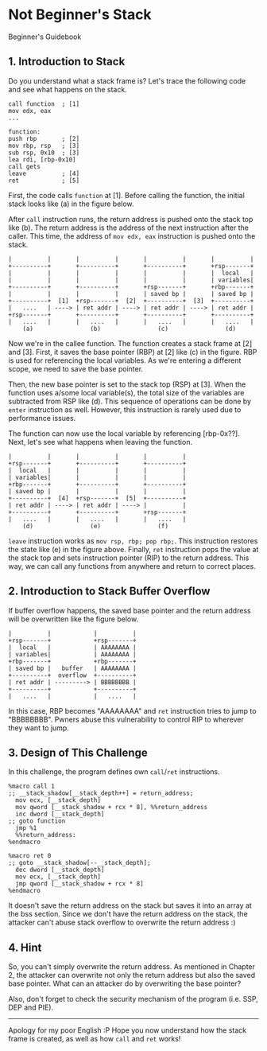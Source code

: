 # Not Beginner's Stack 
Beginner's Guidebook  

## 1. Introduction to Stack
Do you understand what a stack frame is?
Let's trace the following code and see what happens on the stack.
```
call function  ; [1]
mov edx, eax
...

function:
push rbp       ; [2]
mov rbp, rsp   ; [3]
sub rsp, 0x10  ; [3]
lea rdi, [rbp-0x10]
call gets
leave          ; [4]
ret            ; [5]
```
First, the code calls `function` at [1].
Before calling the function, the initial stack looks like (a) in the figure below.

After `call` instruction runs, the return address is pushed onto the stack top like (b).
The return address is the address of the next instruction after the caller.
This time, the address of `mov edx, eax` instruction is pushed onto the stack.
```
|          |       |          |       |          |       |          |
+----------+       +----------+       +----------+       +rsp-------+
|          |       |          |       |          |       |  local   |
|          |       |          |       |          |       | variables|
+----------+       +----------+       +rsp-------+       +rbp-------+
|          |       |          |       | saved bp |       | saved bp |
+----------+  [1]  +rsp-------+  [2]  +----------+  [3]  +----------+
|   ....   | ----> | ret addr | ----> | ret addr | ----> | ret addr |
+rsp-------+       +----------+       +----------+       +----------+
|   ....   |       |   ....   |       |   ....   |       |   ....   |
    (a)                (b)                (c)                (d)
```
Now we're in the callee function.
The function creates a stack frame at [2] and [3].
First, it saves the base pointer (RBP) at [2] like (c) in the figure.
RBP is used for referencing the local variables.
As we're entering a different scope, we need to save the base pointer.

Then, the new base pointer is set to the stack top (RSP) at [3].
When the function uses a/some local variable(s), the total size of the variables are subtracted from RSP like (d).
This sequence of operations can be done by `enter` instruction as well.
However, this instruction is rarely used due to performance issues.

The function can now use the local variable by referencing [rbp-0x??].
Next, let's see what happens when leaving the function.
```
|          |       |          |       |          |
+rsp-------+       +----------+       +----------+
|  local   |       |          |       |          |
| variables|       |          |       |          |
+rbp-------+       +----------+       +----------+
| saved bp |       |          |       |          |
+----------+  [4]  +rsp-------+  [5]  +----------+
| ret addr | ----> | ret addr | ----> |          |
+----------+       +----------+       +rsp-------+
|   ....   |       |   ....   |       |   ....   |
    (d)                (e)                (f)
```
`leave` instruction works as `mov rsp, rbp; pop rbp;`.
This instruction restores the state like (e) in the figure above.
Finally, `ret` instruction pops the value at the stack top and sets instruction pointer (RIP) to the return address.
This way, we can call any functions from anywhere and return to correct places.

## 2. Introduction to Stack Buffer Overflow
If buffer overflow happens, the saved base pointer and the return address will be overwritten like the figure below.
```
|          |            |          |
+rsp-------+            +rsp-------+
|  local   |            | AAAAAAAA |
| variables|            | AAAAAAAA |
+rbp-------+            +rbp-------+
| saved bp |   buffer   | AAAAAAAA |
+----------+  overflow  +----------+
| ret addr | ---------> | BBBBBBBB |
+----------+            +----------+
|   ....   |            |   ....   |
```
In this case, RBP becomes "AAAAAAAA" and `ret` instruction tries to jump to "BBBBBBBB".
Pwners abuse this vulnerability to control RIP to wherever they want to jump.

## 3. Design of This Challenge
In this challenge, the program defines own `call`/`ret` instructions.
```
%macro call 1
;; __stack_shadow[__stack_depth++] = return_address;
  mov ecx, [__stack_depth]
  mov qword [__stack_shadow + rcx * 8], %%return_address
  inc dword [__stack_depth]
;; goto function
  jmp %1
  %%return_address:
%endmacro

%macro ret 0
;; goto __stack_shadow[--__stack_depth];
  dec dword [__stack_depth]
  mov ecx, [__stack_depth]
  jmp qword [__stack_shadow + rcx * 8]
%endmacro
```
It doesn't save the return address on the stack but saves it into an array at the bss section.
Since we don't have the return address on the stack, the attacker can't abuse stack overflow to overwrite the return address :)

## 4. Hint
So, you can't simply overwrite the return address.
As mentioned in Chapter 2, the attacker can overwrite not only the return address but also the saved base pointer.
What can an attacker do by overwriting the base pointer?

Also, don't forget to check the security mechanism of the program (i.e. SSP, DEP and PIE).

----

Apology for my poor English :P
Hope you now understand how the stack frame is created, as well as how `call` and `ret` works!
